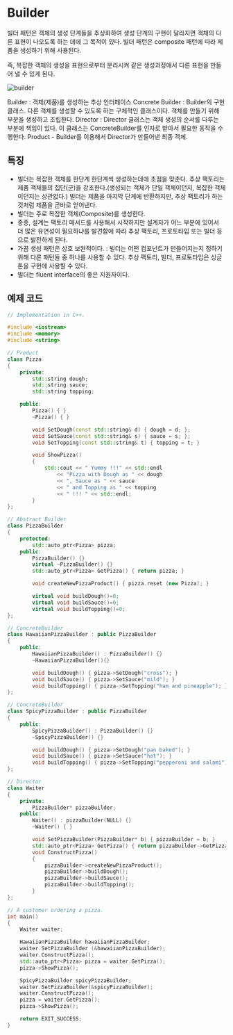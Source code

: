 # Builder

빌더 패턴은 객체의 생성 단계들을 추상화하여 생성 단계의 구현이 달라지면 객체의 다른 표현이 나오도록 하는 데에 그 목적이 있다. 빌더 패턴은 composite 패턴에 따라 제품을 생성하기 위해 사용된다.

즉, 복잡한 객체의 생성을 표현으로부터 분리시켜 같은 생성과정에서 다른 표현을 만들어 낼 수 있게 된다.

![builder](builder.png)

Builder : 객체(제품)를 생성하는 추상 인터페이스
Concrete Builder : Builder의 구현 클래스. 다른 객체를 생성할 수 있도록 하는 구체적인 클래스이다. 객체를 만들기 위해 부분을 생성하고 조립한다.
Director : Director 클래스는 객체 생성의 순서를 다루는 부분에 책임이 있다. 이 클래스는 ConcreteBuilder를 인자로 받아서 필요한 동작을 수행한다.
Product - Builder를 이용해서 Director가 만들어낸 최종 객체.

## 특징

* 빌더는 복잡한 객체를 한단계 한단계씩 생성하는데에 초점을 맞춘다. 추상 팩토리는 제품 객체들의 집단(군)을 강조한다.(생성되는 객체가 단일 객체이던지, 복잡한 객체이던지는 상관없다.) 빌더는 제품을 마지막 단계에 반환하지만, 추상 팩토리가 하는 것처럼 제품을 곧바로 얻어낸다.
* 빌더는 주로 복잡한 객체(Composite)를 생성한다.
* 종종, 설계는 팩토리 메서드를 사용해서 시작하지만 설계자가 어느 부분에 있어서 더 많은 유연성이 필요하냐를 발견함에 따라 추상 팩토리, 프로토타입 또는 빌더 등으로 발전하게 된다.
* 가끔 생성 패턴은 상호 보완적이다. : 빌더는 어떤 컴포넌트가 만들어지는지 정하기 위해 다른 패턴들 중 하나를 사용할 수 있다. 추상 팩토리, 빌더, 프로토타입은 싱글톤을 구현에 사용할 수 있다.
* 빌더는 fluent interface의 좋은 지원자이다.

## 예제 코드

```cpp
// Implementation in C++.

#include <iostream>
#include <memory>
#include <string>

// Product
class Pizza
{
	private:
		std::string dough;
		std::string sauce;
		std::string topping;

	public:
		Pizza() { }
		~Pizza() { }

		void SetDough(const std::string& d) { dough = d; };
		void SetSauce(const std::string& s) { sauce = s; };
		void SetTopping(const std::string& t) { topping = t; }

		void ShowPizza()
		{
			std::cout << " Yummy !!!" << std::endl
				<< "Pizza with Dough as " << dough
				<< ", Sauce as " << sauce
				<< " and Topping as " << topping
				<< " !!! " << std::endl;
		}
};

// Abstract Builder
class PizzaBuilder
{
	protected:
		std::auto_ptr<Pizza> pizza;
	public:
		PizzaBuilder() {}
		virtual ~PizzaBuilder() {}
		std::auto_ptr<Pizza> GetPizza() { return pizza; }

		void createNewPizzaProduct() { pizza.reset (new Pizza); }

		virtual void buildDough()=0;
		virtual void buildSauce()=0;
		virtual void buildTopping()=0;
};

// ConcreteBuilder
class HawaiianPizzaBuilder : public PizzaBuilder
{
	public:
		HawaiianPizzaBuilder() : PizzaBuilder() {}
		~HawaiianPizzaBuilder(){}

		void buildDough() { pizza->SetDough("cross"); }
		void buildSauce() { pizza->SetSauce("mild"); }
		void buildTopping() { pizza->SetTopping("ham and pineapple"); }
};

// ConcreteBuilder
class SpicyPizzaBuilder : public PizzaBuilder
{
	public:
		SpicyPizzaBuilder() : PizzaBuilder() {}
		~SpicyPizzaBuilder() {}

		void buildDough() { pizza->SetDough("pan baked"); }
		void buildSauce() { pizza->SetSauce("hot"); }
		void buildTopping() { pizza->SetTopping("pepperoni and salami"); }
};

// Director
class Waiter
{
	private:
		PizzaBuilder* pizzaBuilder;
	public:
		Waiter() : pizzaBuilder(NULL) {}
		~Waiter() { }

		void SetPizzaBuilder(PizzaBuilder* b) { pizzaBuilder = b; }
		std::auto_ptr<Pizza> GetPizza() { return pizzaBuilder->GetPizza(); }
		void ConstructPizza()
		{
			pizzaBuilder->createNewPizzaProduct();
			pizzaBuilder->buildDough();
			pizzaBuilder->buildSauce();
			pizzaBuilder->buildTopping();
		}
};

// A customer ordering a pizza.
int main()
{ 
	Waiter waiter;

	HawaiianPizzaBuilder hawaiianPizzaBuilder;
	waiter.SetPizzaBuilder (&hawaiianPizzaBuilder);
	waiter.ConstructPizza();
	std::auto_ptr<Pizza> pizza = waiter.GetPizza();
	pizza->ShowPizza();

	SpicyPizzaBuilder spicyPizzaBuilder;
	waiter.SetPizzaBuilder(&spicyPizzaBuilder);
	waiter.ConstructPizza();
	pizza = waiter.GetPizza();
	pizza->ShowPizza();

	return EXIT_SUCCESS;
}
```

